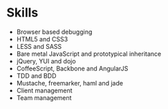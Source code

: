 
# Skills

* Browser based debugging
* HTML5 and CSS3
* LESS and SASS
* Bare metal JavaScript and prototypical inheritance
* jQuery, YUI and dojo
* CoffeeScript, Backbone and AngularJS
* TDD and BDD
* Mustache, freemarker, haml and jade
* Client management
* Team management
